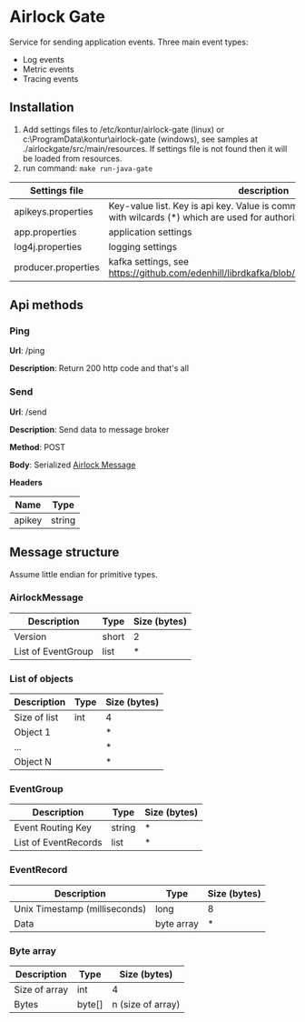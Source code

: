 # Airlock Gate
Service for sending application events.
Three main event types:

 - Log events
 - Metric events
 - Tracing events

## Installation

1. Add settings files to /etc/kontur/airlock-gate (linux) or c:\ProgramData\kontur\airlock-gate (windows), see samples at ./airlockgate/src/main/resources. If settings file is not found then it will be loaded from resources.    
2. run command: `make run-java-gate`

Settings file       | description
--------------------| -----------
apikeys.properties  | Key-value list. Key is api key. Value is comma-separated routing keys with wilcards (*) which are used for authorization
app.properties      | application settings
log4j.properties    | logging settings
producer.properties | kafka settings, see https://github.com/edenhill/librdkafka/blob/master/CONFIGURATION.md

## Api methods

### Ping
**Url**: /ping

**Description**: Return 200 http code and that's all

### Send

**Url**: /send

**Description**: Send data to message broker

**Method**: POST

**Body**: Serialized [Airlock Message](#airlockmessage)

**Headers**

Name        | Type  |
------------|-------|
apikey      | string|


## Message structure

Assume little endian for primitive types.

### AirlockMessage
Description        | Type  | Size (bytes)
-------------------|-------|------
Version            | short | 2
List of EventGroup | list  | *

### List of objects
Description        | Type  | Size (bytes)
-------------------|-------|------
Size of list       | int   | 4
Object 1           |       | *
...                |       | *
Object N           |       | *

### EventGroup
Description          | Type   | Size (bytes)
---------------------|--------|------
Event Routing Key    | string | *
List of EventRecords | list   | *

### EventRecord
Description                   | Type       | Size (bytes)
------------------------------|------------|------
Unix Timestamp (milliseconds) | long       | 8
Data                          | byte array | *

### Byte array
Description        | Type  | Size (bytes)
-------------------|-------|------
Size of array      | int   | 4
Bytes              | byte[]| n (size of array)

